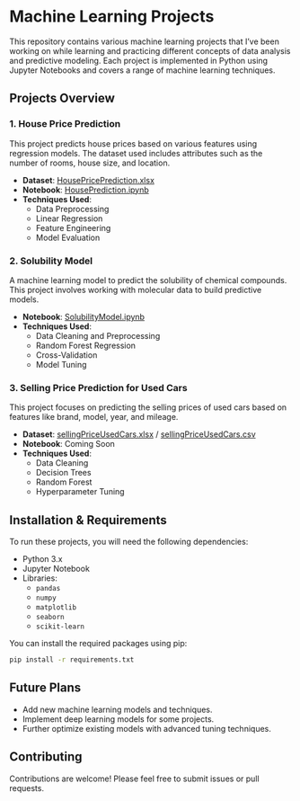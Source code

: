 # Machine Learning Projects

This repository contains various machine learning projects that I’ve been working on while learning and practicing different concepts of data analysis and predictive modeling. Each project is implemented in Python using Jupyter Notebooks and covers a range of machine learning techniques.

## Projects Overview

### 1. House Price Prediction
This project predicts house prices based on various features using regression models. The dataset used includes attributes such as the number of rooms, house size, and location.
- **Dataset**: [HousePricePrediction.xlsx]([https://github.com/Poxxon/Basic-Machine-Learning-Models/House-Prediction/HousePricePrediction.xlsx](https://github.com/Poxxon/Basic-Machine-Learning-Models/blob/main/House%20Prediction/HousePricePrediction.xlsx))
- **Notebook**: [HousePrediction.ipynb](./path/to/HousePrediction.ipynb)
- **Techniques Used**:
  - Data Preprocessing
  - Linear Regression
  - Feature Engineering
  - Model Evaluation

### 2. Solubility Model
A machine learning model to predict the solubility of chemical compounds. This project involves working with molecular data to build predictive models.
- **Notebook**: [SolubilityModel.ipynb](./path/to/SolubilityModel.ipynb)
- **Techniques Used**:
  - Data Cleaning and Preprocessing
  - Random Forest Regression
  - Cross-Validation
  - Model Tuning

### 3. Selling Price Prediction for Used Cars
This project focuses on predicting the selling prices of used cars based on features like brand, model, year, and mileage.
- **Dataset**: [sellingPriceUsedCars.xlsx](./path/to/sellingPriceUsedCars.xlsx) / [sellingPriceUsedCars.csv](./path/to/sellingPriceUsedCars.csv)
- **Notebook**: Coming Soon
- **Techniques Used**:
  - Data Cleaning
  - Decision Trees
  - Random Forest
  - Hyperparameter Tuning

## Installation & Requirements

To run these projects, you will need the following dependencies:
- Python 3.x
- Jupyter Notebook
- Libraries:
  - `pandas`
  - `numpy`
  - `matplotlib`
  - `seaborn`
  - `scikit-learn`

You can install the required packages using pip:

```bash
pip install -r requirements.txt
```

## Future Plans

- Add new machine learning models and techniques.
- Implement deep learning models for some projects.
- Further optimize existing models with advanced tuning techniques.
  
## Contributing

Contributions are welcome! Please feel free to submit issues or pull requests.
